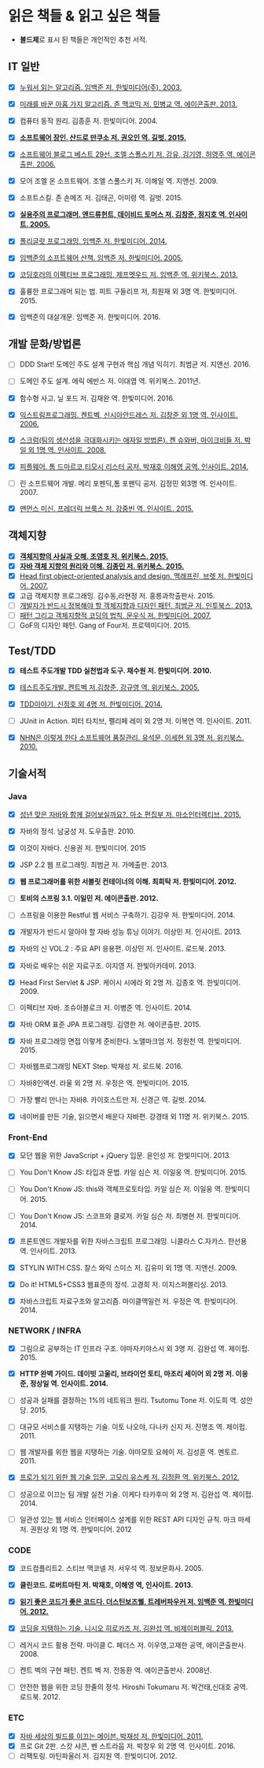 # 읽은 책들 & 읽고 싶은 책들
- **볼드체**로 표시 된 책들은 개인적인 추천 서적.



## IT 일반
- [x] [누워서 읽는 알고리즘. 임백준 저. 한빛미디어(주). 2003.](https://github.com/iamkyu/TIL/blob/master/book-summary/summary/algorithm-in-bed.md)
- [x] [미래를 바꾼 아홉 가지 알고리즘. 존 맥코믹 저. 민병교 역. 에이콘출판. 2013.](https://github.com/iamkyu/TIL/blob/master/book-summary/summary/nine-algorithms.md)
- [x] 컴퓨터 동작 원리. 김종훈 저. 한빛미디어. 2004.
- [x] [**소프트웨어 장인. 산드로 만쿠소 저. 권오인 역. 길벗. 2015.**](https://github.com/iamkyu/TIL/blob/master/book-summary/summary/master-of-software.md)
- [x] [소프트웨어 블로그 베스트 29선. 조엘 스폴스키 저. 강유, 김기영, 허영주 역. 에이콘출판. 2006.](https://github.com/iamkyu/TIL/blob/master/book-summary/summary/best-software-writing-i.md)
- [x] 모어 조엘 온 소프트웨어. 조엘 스폴스키 저. 이해일 역. 지앤선. 2009.
- [x] 소프트스킬. 존 손메즈 저. 김태곤, 이미령 역. 길벗. 2015.
- [x] [**실용주의 프로그래머. 앤드류헌트, 데이비드 토머스 저. 김창준, 정지호 역. 인사이트. 2005.**](https://github.com/iamkyu/TIL/blob/master/book-summary/summary/pragmatic-programmer.md)
- [x] [폴리글랏 프로그래밍. 임백준 저. 한빛미디어. 2014.](https://github.com/iamkyu/TIL/blob/master/book-summary/summary/polyglot-and-walk-of-software.md)
- [x] [임백준의 소프트웨어 산책. 임백준 저. 한빛미디어. 2005.](https://github.com/iamkyu/TIL/blob/master/book-summary/summary/polyglot-and-walk-of-software.md)
- [x] [코딩호러의 이펙티브 프로그래밍. 제프엣우드 저. 임백준 역. 위키북스. 2013.](https://github.com/iamkyu/TIL/blob/master/book-summary/summary/effective-programming-more-than-writing-code.md)
- [x] 훌륭한 프로그래머 되는 법. 피트 구들리프 저, 최원재 외 3명 역. 한빛미디어. 2015.
- [x] 임백준의 대살개문. 임백준 저. 한빛미디어. 2016.



## 개발 문화/방법론

- [ ] DDD Start! 도메인 주도 설계 구현과 핵심 개념 익히기. 최범균 저. 지앤선. 2016.
- [ ] 도메인 주도 설계. 에릭 에반스 저. 이대엽 역. 위키북스. 2011년.
- [x] 함수형 사고. 닐 포드 저. 김재완 역. 한빛미디어. 2016.
- [x] [익스트림프로그래밍. 켄트벡, 신시아안드레스 저. 김창준 외 1명 역. 인사이트. 2006.](https://github.com/iamkyu/TIL/blob/master/book-summary/summary/xp-and-scrum.md)
- [x] [스크럼(팀의 생산성을 극대화시키는 애자일 방법론). 켄 슈와버, 마이크비들 저. 박일 외 1명 역. 인사이트. 2008.](https://github.com/iamkyu/TIL/blob/master/book-summary/summary/xp-and-scrum.md)
- [x] [피플웨어. 톰 드마르코,티모시 리스터 공저. 박재호,이해영 공역. 인사이트. 2014.](https://github.com/iamkyu/TIL/blob/master/book-summary/summary/people-ware.md)
- [ ] 린 소프트웨어 개발. 메리 포펜딕,톰 포펜딕 공저. 김정민 외3명 역. 인사이트. 2007.
- [x] [맨먼스 미신.  프레더릭 브룩스 저. 강중빈 역. 인사이트. 2015.](https://github.com/iamkyu/TIL/blob/master/book-summary/summary/the_mythical_man_month.md)


## 객체지향

- [x] [**객체지향의 사실과 오해. 조영호 저. 위키북스. 2015.**](https://github.com/iamkyu/TIL/blob/master/book-summary/summary/oop-books.md)
- [x] [**자바 객체 지향의 원리와 이해. 김종민 저. 위키북스. 2015.**](https://github.com/iamkyu/TIL/blob/master/book-summary/summary/oop-books.md)
- [x] [Head first object-oriented analysis and design. 맥래프린, 브렛 저. 한빛미디어. 2007.](https://github.com/iamkyu/TIL/blob/master/book-summary/summary/oop-books.md)
- [x] 고급 객체지향 프로그래밍. 김수동,라현정 저. 홍릉과학출판사. 2015.
- [ ] [개발자가 반드시 정복해야 할 객체지향과 디자인 패턴. 최범균 저. 인투북스. 2013.](https://github.com/iamkyu/TIL/blob/master/book-summary/summary/oop-and-design-pattern.md)
- [ ] [패턴 그리고 객체지향적 코딩의 법칙. 문우식 저. 한빛미디어. 2007.](https://github.com/iamkyu/TIL/blob/master/book-summary/summary/pattern-and-oop.md)
- [ ] GoF의 디자인 패턴. Gang of Four저. 프로텍미디어. 2015.

## Test/TDD

- [x] **테스트 주도개발 TDD 실천법과 도구. 채수원 저. 한빛미디어. 2010.**
- [x] [테스트주도개발. 켄트벡 저.김창준, 강규영 역. 위키북스. 2005.](https://github.com/iamkyu/TIL/blob/master/book-summary/summary/test-driven-development-by-example.md)
- [x] [TDD이야기. 신정호 외 4명 저. 한빛미디어. 2014.](https://github.com/iamkyu/TIL/blob/master/book-summary/summary/tdd-story.md)
- [ ] JUnit in Action. 피터 타치브, 펠리페 레미 외 2명 저. 이복연 역. 인사이트. 2011.
- [x] [NHN은 이렇게 한다 소프트웨어 품질관리. 유석문, 이세현 외 3명 저. 위키북스. 2010.](https://github.com/iamkyu/TIL/blob/master/book-summary/summary/like-nhn.md)


## 기술서적
### Java

- [x] [성년 맞은 자바와 함께 걸어보실까요?. 마소 편집부 저. 마소인터렉티브. 2015.](https://github.com/iamkyu/TIL/blob/master/book-summary/summary/20-years-java.md)

- [x] 자바의 정석. 남궁성 저. 도우출판. 2010.
- [x] 이것이 자바다. 신용권 저. 한빛미디어. 2015
- [x] JSP 2.2 웹 프로그래밍. 최범균 저. 가메출판. 2013.
- [x] **웹 프로그래머를 위한 서블릿 컨테이너의 이해. 최희탁 저. 한빛미디어. 2012.**
- [ ] **토비의 스프링 3.1. 이일민 저. 에이콘출판. 2012.**
- [ ] 스프링을 이용한 Restful 웹 서비스 구축하기. 김강우 저. 한빛미디어. 2014.
- [x] 개발자가 반드시 알아야 할 자바 성능 튜닝 이야기. 이상민 저. 인사이트. 2013.
- [x] 자바의 신 VOL.2 : 주요 API 응용편. 이상민 저. 인사이트. 로드북. 2013.
- [x] 자바로 배우는 쉬운 자료구조. 이지영 저. 한빛아카데미. 2013.
- [x] Head First Servlet & JSP. 케이시 시에라 외 2명 저. 김종호 역. 한빛미디어. 2009.
- [ ] 이펙티브 자바. 조슈아블로크 저. 이병준 역. 인사이트. 2014.
- [x] 자바 ORM 표준 JPA 프로그래밍. 김영한 저. 에이콘출판. 2015.
- [x] 자바 프로그래밍 면접 이렇게 준비한다. 노앨마크엄 저. 정원천 역. 한빛미디어. 2015.
- [ ] 자바웹프로그래밍 NEXT Step. 박재성 저. 로드북. 2016.
- [ ] 자바8인액션. 라울 외 2명 저. 우정은 역. 한빛미디어. 2015.
- [ ] 가장 빨리 만나는 자바8. 카이호스트만 저. 신경근 역. 길벗. 2014.
- [x] 네이버를 만든 기술, 읽으면서 배운다 자바편. 강경태 외 11명 저. 위키북스. 2015.


### Front-End

- [x] 모던 웹을 위한 JavaScript + jQuery 입문. 윤인성 저. 한빛미디어. 2013.
- [ ] You Don't Know JS: 타입과 문법. 카일 심슨 저. 이일웅 역. 한빛미디어. 2015.
- [ ] You Don't Know JS: this와 객체프로토타입. 카일 심슨 저. 이일웅 역. 한빛미디어. 2015.
- [ ] You Don't Know JS: 스코프와 클로저. 카일 심슨 저. 최병현 저. 한빛미디어. 2014.
- [x] 프론트엔드 개발자를 위한 자바스크립트 프로그래밍. 니콜라스 C.자카스. 한선용 역. 인사이트. 2013.
- [x] STYLIN WITH CSS. 찰스 와익 스미스 저. 김유미 외 1명 역. 지앤선. 2009.
- [x] Do it! HTML5+CSS3 웹표준의 정석. 고경희 저. 이지스퍼블리싱. 2013.
- [x] 자바스크립트 자료구조와 알고리즘. 마이클맥밀런 저. 우정은 역. 한빛미디어. 2014.



### NETWORK / INFRA

- [x] 그림으로 공부하는 IT 인프라 구조. 야마자키야스시 외 3명 저. 김완섭 역. 제이펍. 2015.
- [x] **HTTP 완벽 가이드. 데이빗 고울리, 브라이언 토티, 마조리 세이어 외 2명 저. 이응준, 정상일 역.  인사이트. 2014.**
- [ ] 성공과 실패를 결정하는 1%의 네트워크 원리. Tsutomu Tone 저. 이도희 역. 성안당. 2015.
- [ ] 대규모 서비스를 지탱하는 기술. 이토 나오야, 다나카 신지 저. 진명조 역. 제이펍. 2011.
- [ ] 웹 개발자를 위한 웹을 지탱하는 기술. 야마모토 요헤이 저. 김성훈 역. 멘토르. 2011.
- [x] [프로가 되기 위한 웹 기술 입문. 고모리 유스케 저. 김정환 역. 위키북스. 2012.](https://github.com/iamkyu/TIL/blob/master/book-summary/summary/web-tech-for-pro.md)
- [ ] 성공으로 이끄는 팀 개발 실천 기술. 이케다 타카후미 외 2명 저. 김완섭 역. 제이펍. 2014.
- [ ] 일관성 있는 웹 서비스 인터페이스 설계를 위한 REST API 디자인 규칙. 마크 마세 저. 권원상 외 1명 역. 한빛미디어. 2012



### CODE

- [x] 코드컴플리트2. 스티브 맥코넬 저. 서우석 역. 정보문화사. 2005.
- [x] **클린코드. 로버트마틴 저. 박재호, 이해영 역, 인사이트. 2013.** 
- [x] [**읽기 좋은 코드가 좋은 코드다. 더스틴보즈웰, 트레버파우커 저. 임백준 역. 한빛미디어. 2012.**](https://github.com/iamkyu/TIL/blob/master/book-summary/summary/art-of-readable-code.md)
- [x] [코딩을 지탱하는 기술. 니시오 히로카즈 저. 김완섭 역. 비제이퍼블릭. 2013.](https://github.com/iamkyu/TIL/blob/master/book-summary/summary/coding-technology.md)
- [ ] 레거시 코드 활용 전략. 마이클 C. 페더스 저. 이우영,고재한 공역, 에이콘출판사. 2008.
- [ ] 켄트 벡의 구현 패턴. 켄트 벡 저. 전동환 역. 에이콘출판사. 2008년.
- [ ] 안전한 웹을 위한 코딩 한줄의 정석. Hiroshi Tokumaru 저. 박건태,신대호 공역. 로드북. 2012.



### ETC
- [x] [자바 세상의 빌드를 이끄는 메이븐. 박재성 저. 한빛미디어. 2011.](https://github.com/iamkyu/TIL/blob/master/book-summary/summary/maven-book.md)
- [x] 프로 Git 2판. 스캇 샤콘, 벤 스트라웁 저. 박창우 외 2명 역. 인사이트. 2016.
- [ ] 리팩토링. 마틴파울러 저. 김지원 역. 한빛미디어. 2012.